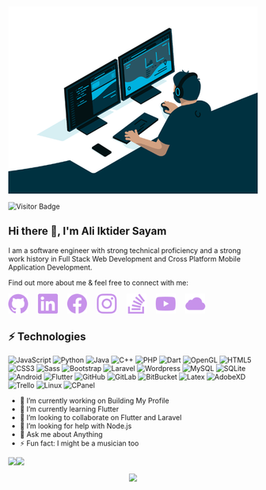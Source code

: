 ![I am a Software Engineer](assets/gifs/code.gif)

![Visitor Badge](https://visitor-badge.laobi.icu/badge?page_id=sayam56)

## Hi there 👋, I'm Ali Iktider Sayam

I am a software engineer with strong technical proficiency and a strong work history in Full Stack Web Development and Cross Platform Mobile Application Development.

Find out more about me & feel free to connect with me:

[<img src='assets/icons/github.svg' alt='github' height='40'>](https://github.com/sayam56) &nbsp; &nbsp; [<img src='assets/icons/linkedin.svg' alt='linkedin' height='40'>](https://www.linkedin.com/in/ali-iktider-sayam/) &nbsp; &nbsp; [<img src='assets/icons/facebook.svg' alt='facebook' height='40'>](https://www.facebook.com/aisayam/) &nbsp; &nbsp; [<img src='assets/icons/instagram.svg' alt='instagram' height='40'>](https://www.instagram.com/sayam56/) &nbsp; &nbsp; [<img src='assets/icons/stackoverflow.svg' alt='stackoverflow' height='40'>](https://stackoverflow.com/users/14703616/ali-iktider-sayam) &nbsp; &nbsp; [<img src='assets/icons/youtube.svg' alt='YouTube' height='40'>](https://www.youtube.com/channel/UClxr3PyRixkohkelry7yvDQ) &nbsp; &nbsp; [<img src='assets/icons/icloud.svg' alt='website' height='40'>](https://aisayam.com/)  


## ⚡ Technologies

![JavaScript](https://img.shields.io/badge/-JavaScript-black?style=plastic&logo=javascript)
![Python](https://img.shields.io/badge/-Python-black?style=plastic&logo=Python)
![Java](https://img.shields.io/badge/-Java-ff69b4?style=plastic&logo=java)
![C++](https://img.shields.io/badge/-C%2FC%2B%2B-blue?style=plastic&logo=c)
![PHP](https://img.shields.io/badge/-PHP-blueviolet?style=plastic&logo=PHP)
![Dart](https://img.shields.io/badge/-Dart-blue?style=plastic&logo=Dart)
![OpenGL](https://img.shields.io/badge/-OpenGL-9cf?style=plastic&logo=OpenGL)
![HTML5](https://img.shields.io/badge/-HTML5-E34F26?style=plastic&logo=html5&logoColor=white)
![CSS3](https://img.shields.io/badge/-CSS3-1572B6?style=plastic&logo=css3)
![Sass](https://img.shields.io/badge/-Sass%2FScss-black?style=plastic&logo=Sass)
![Bootstrap](https://img.shields.io/badge/-Bootstrap-563D7C?style=plastic&logo=bootstrap)
![Laravel](https://img.shields.io/badge/-Laravel-black?style=plastic&logo=Laravel)
![Wordpress](https://img.shields.io/badge/-Wordpress-informational?style=plastic&logo=Wordpress)
![MySQL](https://img.shields.io/badge/-MySQL-black?style=plastic&logo=mysql)
![SQLite](https://img.shields.io/badge/-SQLite-9cf?style=plastic&logo=SQLite)
![Android](https://img.shields.io/badge/-Android-lightgrey?style=plastic&logo=Android-Studio)
![Flutter](https://img.shields.io/badge/-Flutter-blue?style=plastic&logo=Flutter)
![GitHub](https://img.shields.io/badge/-GitHub-181717?style=plastic&logo=github)
![GitLab](https://img.shields.io/badge/-GitLab-FCA121?style=plastic&logo=gitlab)
![BitBucket](https://img.shields.io/badge/-BitBucket-darkblue?style=plastic&logo=bitbucket)
![Latex](https://img.shields.io/badge/-LaTeX-%23008080?style=plastic&logo=LaTeX)
![AdobeXD](https://img.shields.io/badge/-AdobeXD-black?style=plastic&logo=Adobe-XD)
![Trello](https://img.shields.io/badge/-Trello-%230079BF?style=plastic&logo=Trello)
![Linux](https://img.shields.io/badge/-Linux-black?style=plastic&logo=Linux)
![CPanel](https://img.shields.io/badge/-cPanel-white?style=plastic&logo=cPanel)




- 🔭 I’m currently working on Building My Profile 
- 🌱 I’m currently learning Flutter 
- 👯 I’m looking to collaborate on Flutter and Laravel 
- 🤔 I’m looking for help with Node.js 
- 💬 Ask me about Anything 
- ⚡ Fun fact: I might be a musician too 

<a href="https://www.aisayam.com/"><img height="170px" src="https://github-readme-stats.vercel.app/api?username=sayam56&hide_title=false&hide_border=true&show_icons=true&line_height=21&theme=material-palenight" /><!-- wi*quL3fcV --><img height="170px" src="https://github-readme-stats.vercel.app/api/top-langs/?username=sayam56&hide=html&hide_title=false&hide_border=true&layout=compact&theme=material-palenight" /></a>


<p align="center">
  <img height="200px" src="https://github-readme-streak-stats.herokuapp.com/?user=sayam56&hide_border=true&layout=compact&theme=material-palenight" />
</p>
